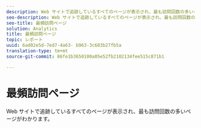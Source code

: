 ```yaml
---
description: Web サイトで追跡しているすべてのページが表示され、最も訪問回数の多いページがわかります。
seo-description: Web サイトで追跡しているすべてのページが表示され、最も訪問回数の多いページがわかります。
seo-title: 最頻訪問ページ
solution: Analytics
title: 最頻訪問ページ
topic: レポート
uuid: 6ad02e5d-7ed7-4a63- b963-3c683b27fb5a
translation-type: tm+mt
source-git-commit: 86fe1b3650100a05e52fb2102134fee515c871b1

---
```



# 最頻訪問ページ

Web サイトで追跡しているすべてのページが表示され、最も訪問回数の多いページがわかります。

